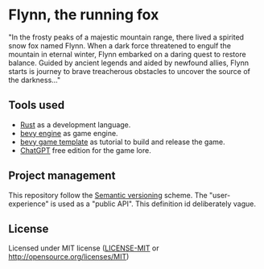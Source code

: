 # Flynn, the running fox

"In the frosty peaks of a majestic mountain range, there lived a spirited snow fox named Flynn. When a dark force threatened to engulf the mountain in eternal winter, Flynn embarked on a daring quest to restore balance. Guided by ancient legends and aided by newfound allies, Flynn starts is journey to brave treacherous obstacles to uncover the source of the darkness..."

## Tools used
- [Rust](https://www.rust-lang.org) as a development language.
- [bevy engine](https://bevyengine.org) as game engine.
- [bevy game template](https://github.com/NiklasEi/bevy_game_template/tree/main?tab=readme-ov-file) as tutorial to build and release the game.
- [ChatGPT](https://chat.openai.com) free edition for the game lore.

## Project management
This repository follow the [Semantic versioning](https://semver.org) scheme.
The "user-experience" is used as a "public API". This definition id deliberately vague.

## License
Licensed under MIT license ([LICENSE-MIT](LICENSE.txt) or http://opensource.org/licenses/MIT)